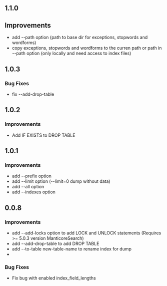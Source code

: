 ## 1.1.0

## Improvements

* add --path option (path to base dir for exceptions, stopwords and wordforms)
* copy exceptions, stopwords and wordforms to the curren path or path in --path option (only locally and need access to index files)

## 1.0.3

### Bug Fixes

* fix --add-drop-table

## 1.0.2

### Improvements

* Add IF EXISTS to DROP TABLE

## 1.0.1

### Improvements

* add --prefix option
* add --limit option (--limit=0 dump without data)
* add --all option
* add --indexes option 

## 0.0.8

### Improvements

* add --add-locks option to add LOCK and UNLOCK statements (Requires >= 5.0.3 version ManticoreSearch)
* add --add-drop-table to add DROP TABLE
* add --to-table new-table-name to rename index for dump 
* 
### Bug Fixes

* Fix bug with enabled index_field_lengths


